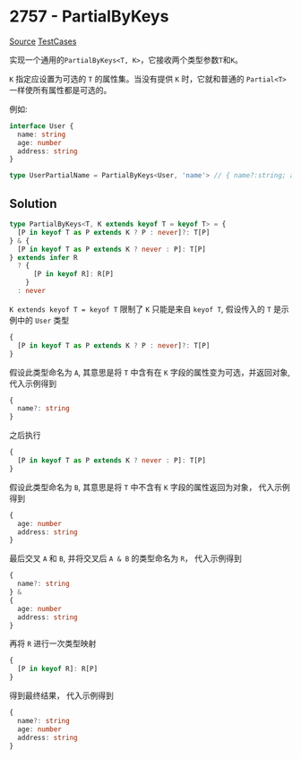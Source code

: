 # 2757 - PartialByKeys

[Source](https://github.com/lybenson/ts-checker/blob/master/src/2757-medium-partialbykeys/template.ts) [TestCases](https://github.com/lybenson/ts-checker/blob/master/src/2757-medium-partialbykeys/test-cases.ts)

实现一个通用的`PartialByKeys<T, K>`，它接收两个类型参数`T`和`K`。

`K` 指定应设置为可选的 `T` 的属性集。当没有提供 `K` 时，它就和普通的 `Partial<T>` 一样使所有属性都是可选的。

例如:

```ts
interface User {
  name: string
  age: number
  address: string
}

type UserPartialName = PartialByKeys<User, 'name'> // { name?:string; age:number; address:string }
```

## Solution

```ts
type PartialByKeys<T, K extends keyof T = keyof T> = {
  [P in keyof T as P extends K ? P : never]?: T[P]
} & {
  [P in keyof T as P extends K ? never : P]: T[P]
} extends infer R
  ? {
      [P in keyof R]: R[P]
    }
  : never
```

`K extends keyof T = keyof T` 限制了 `K` 只能是来自 `keyof T`, 假设传入的 `T` 是示例中的 `User` 类型

```ts
{
  [P in keyof T as P extends K ? P : never]?: T[P]
}
```

假设此类型命名为 `A`, 其意思是将 `T` 中含有在 `K` 字段的属性变为可选，并返回对象, 代入示例得到

```ts
{
  name?: string
}
```

之后执行

```ts
{
  [P in keyof T as P extends K ? never : P]: T[P]
}
```

假设此类型命名为 `B`, 其意思是将 `T` 中不含有 `K` 字段的属性返回为对象， 代入示例得到

```ts
{
  age: number
  address: string
}
```

最后交叉 `A` 和 `B`, 并将交叉后 `A & B` 的类型命名为 `R`， 代入示例得到

```ts
{
  name?: string
} &
{
  age: number
  address: string
}
```

再将 `R` 进行一次类型映射

```ts
{
  [P in keyof R]: R[P]
}
```

得到最终结果， 代入示例得到

```ts
{
  name?: string
  age: number
  address: string
}
```
